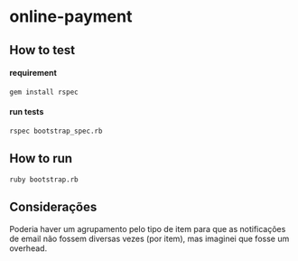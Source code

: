 # online-payment

## How to test

#### requirement
```
gem install rspec
```

#### run tests
```
rspec bootstrap_spec.rb
```

## How to run
```
ruby bootstrap.rb
```

## Considerações
Poderia haver um agrupamento pelo tipo de item para que as notificações de email não fossem diversas vezes (por item), mas imaginei que fosse um overhead.
